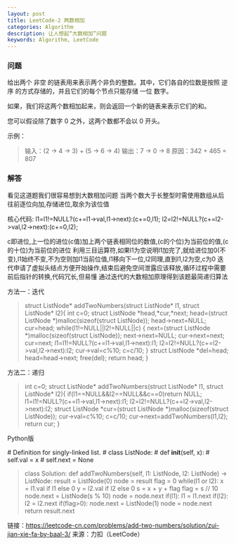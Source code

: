 ```yaml
---
layout: post
title: LeetCode-2 两数相加
categories: Algorithm
description: 让人想起“大数相加”问题
keywords: Algorithm, LeetCode
---
```


### 问题

给出两个 非空 的链表用来表示两个非负的整数。其中，它们各自的位数是按照 逆序 的方式存储的，并且它们的每个节点只能存储 一位 数字。

如果，我们将这两个数相加起来，则会返回一个新的链表来表示它们的和。

您可以假设除了数字 0 之外，这两个数都不会以 0 开头。

示例：

>输入：(2 -> 4 -> 3) + (5 -> 6 -> 4)
>输出：7 -> 0 -> 8
>原因：342 + 465 = 807

### 解答

看见这道题我们很容易想到大数相加问题
当两个数大于长整型时需使用数组从后往前逐位向加,存储进位,取余为该位值

核心代码:
l1=l1!=NULL?(c+=l1->val,l1->next):(c+=0,l1); l2=l2!=NULL?(c+=l2->val,l2->next):(c+=0,l2);

c即进位,上一位的进位(c值)加上两个链表相同位的数值,(c的个位)为当前位的值,(c的十位)为当前位的进位
利用三目运算符,如果l1为空说明l1加完了,就给进位加0(不变),l1始终不变,不为空则加l1当前位值,l1移向下一位,l2同理,直到l1,l2为空,c为0
迭代申请了虚拟头结点方便开始操作,结束后避免空间泄露应该释放,循环过程中需要前后指针的转换,代码冗长,但易懂
通过迭代的大数相加原理得到该题最简递归算法

方法一：迭代

>struct ListNode* addTwoNumbers(struct ListNode* l1, struct ListNode* l2){
    int c=0;
    struct ListNode *head,*cur,*next;
    head=(struct ListNode *)malloc(sizeof(struct ListNode));
    head->next=NULL;
    cur=head;
    while(l1!=NULL||l2!=NULL||c)
    {
        next=(struct ListNode *)malloc(sizeof(struct ListNode));
        next->next=NULL;
        cur->next=next;
        cur=next;
        l1=l1!=NULL?(c+=l1->val,l1->next):l1;
        l2=l2!=NULL?(c+=l2->val,l2->next):l2;
        cur->val=c%10;
        c=c/10;
    }
    struct ListNode *del=head;
    head=head->next;
    free(del);
    return head;
}

方法二：递归

>int c=0;
struct ListNode* addTwoNumbers(struct ListNode* l1, struct ListNode* l2){
    if(l1==NULL&&l2==NULL&&c==0)return NULL;
    l1=l1!=NULL?(c+=l1->val,l1->next):l1;
    l2=l2!=NULL?(c+=l2->val,l2->next):l2;
    struct ListNode *cur=(struct ListNode *)malloc(sizeof(struct ListNode));
    cur->val=c%10;
    c=c/10;
    cur->next=addTwoNumbers(l1,l2);
    return cur;
}


Python版

>
\# Definition for singly-linked list.
\# class ListNode:
\#     def __init__(self, x):
\#         self.val = x
\#         self.next = None

>class Solution:
    def addTwoNumbers(self, l1: ListNode, l2: ListNode) -> ListNode:
        result = ListNode(0)
        node = result
        flag = 0
        while(l1 or l2):
            x = l1.val if l1 else 0
            y = l2.val if l2 else 0
            s = x + y + flag
            flag = s // 10
            node.next = ListNode(s % 10)
            node = node.next
            if(l1):
                l1 = l1.next
            if(l2):
                l2 = l2.next
        if(flag>0):
            node.next = ListNode(1)
            node = node.next
        return result.next


链接：https://leetcode-cn.com/problems/add-two-numbers/solution/zui-jian-xie-fa-by-baal-3/
来源：力扣（LeetCode）


